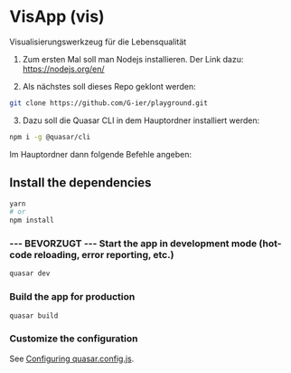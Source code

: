 # VisApp (vis)

Visualisierungswerkzeug für die Lebensqualität 

1. Zum ersten Mal soll man Nodejs installieren. Der Link dazu: https://nodejs.org/en/

2. Als nächstes soll dieses Repo geklont werden:
```bash
git clone https://github.com/G-ier/playground.git
```

3. Dazu soll die Quasar CLI in dem Hauptordner installiert werden:
```bash
npm i -g @quasar/cli
```

Im Hauptordner dann folgende Befehle angeben:

## Install the dependencies
```bash
yarn
# or
npm install
```

### --- BEVORZUGT --- Start the app in development mode (hot-code reloading, error reporting, etc.)
```bash
quasar dev
```


### Build the app for production
```bash
quasar build
```

### Customize the configuration
See [Configuring quasar.config.js](https://v2.quasar.dev/quasar-cli-webpack/quasar-config-js).
